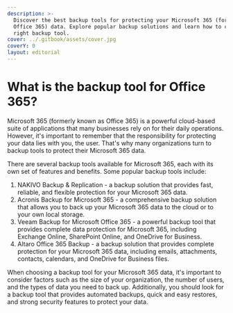 ```yaml
---
description: >-
  Discover the best backup tools for protecting your Microsoft 365 (formerly
  Office 365) data. Explore popular backup solutions and learn how to choose the
  right backup tool.
cover: ../.gitbook/assets/cover.jpg
coverY: 0
layout: editorial
---
```


# What is the backup tool for Office 365?

Microsoft 365 (formerly known as Office 365) is a powerful cloud-based suite of applications that many businesses rely on for their daily operations. However, it's important to remember that the responsibility for protecting your data lies with you, the user. That's why many organizations turn to backup tools to protect their Microsoft 365 data.

There are several backup tools available for Microsoft 365, each with its own set of features and benefits. Some popular backup tools include:

1. NAKIVO Backup & Replication - a backup solution that provides fast, reliable, and flexible protection for your Microsoft 365 data.
2. Acronis Backup for Microsoft 365 - a comprehensive backup solution that allows you to back up your Microsoft 365 data to the cloud or to your own local storage.
3. Veeam Backup for Microsoft Office 365 - a powerful backup tool that provides complete data protection for Microsoft 365, including Exchange Online, SharePoint Online, and OneDrive for Business.
4. Altaro Office 365 Backup - a backup solution that provides complete protection for your Microsoft 365 data, including emails, attachments, contacts, calendars, and OneDrive for Business files.

When choosing a backup tool for your Microsoft 365 data, it's important to consider factors such as the size of your organization, the number of users, and the types of data you need to back up. Additionally, you should look for a backup tool that provides automated backups, quick and easy restores, and strong security features to protect your data.
